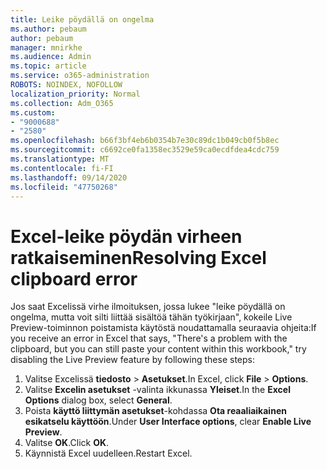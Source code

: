 ```yaml
---
title: Leike pöydällä on ongelma
ms.author: pebaum
author: pebaum
manager: mnirkhe
ms.audience: Admin
ms.topic: article
ms.service: o365-administration
ROBOTS: NOINDEX, NOFOLLOW
localization_priority: Normal
ms.collection: Adm_O365
ms.custom:
- "9000688"
- "2580"
ms.openlocfilehash: b66f3bf4eb6b0354b7e30c89dc1b049cb0f5b8ec
ms.sourcegitcommit: c6692ce0fa1358ec3529e59ca0ecdfdea4cdc759
ms.translationtype: MT
ms.contentlocale: fi-FI
ms.lasthandoff: 09/14/2020
ms.locfileid: "47750268"
---
```

# <a name="resolving-excel-clipboard-error"></a><span data-ttu-id="a55cb-102">Excel-leike pöydän virheen ratkaiseminen</span><span class="sxs-lookup"><span data-stu-id="a55cb-102">Resolving Excel clipboard error</span></span>

<span data-ttu-id="a55cb-103">Jos saat Excelissä virhe ilmoituksen, jossa lukee "leike pöydällä on ongelma, mutta voit silti liittää sisältöä tähän työkirjaan", kokeile Live Preview-toiminnon poistamista käytöstä noudattamalla seuraavia ohjeita:</span><span class="sxs-lookup"><span data-stu-id="a55cb-103">If you receive an error in Excel that says, "There's a problem with the clipboard, but you can still paste your content within this workbook," try disabling the Live Preview feature by following these steps:</span></span>

1. <span data-ttu-id="a55cb-104">Valitse Excelissä **tiedosto**  >  **Asetukset**.</span><span class="sxs-lookup"><span data-stu-id="a55cb-104">In Excel, click **File** > **Options**.</span></span>
3. <span data-ttu-id="a55cb-105">Valitse **Excelin asetukset** -valinta ikkunassa **Yleiset**.</span><span class="sxs-lookup"><span data-stu-id="a55cb-105">In the **Excel Options** dialog box, select **General**.</span></span>
4. <span data-ttu-id="a55cb-106">Poista **käyttö liittymän asetukset**-kohdassa **Ota reaaliaikainen esikatselu käyttöön**.</span><span class="sxs-lookup"><span data-stu-id="a55cb-106">Under **User Interface options**, clear **Enable Live Preview**.</span></span>
5. <span data-ttu-id="a55cb-107">Valitse **OK**.</span><span class="sxs-lookup"><span data-stu-id="a55cb-107">Click **OK**.</span></span>
6. <span data-ttu-id="a55cb-108">Käynnistä Excel uudelleen.</span><span class="sxs-lookup"><span data-stu-id="a55cb-108">Restart Excel.</span></span>
